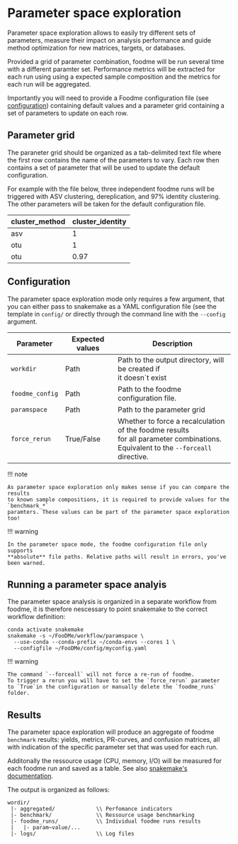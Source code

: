 # Parameter space exploration

Parameter space exploration allows to easily try different sets of parameters,
measure their impact on analysis performance and guide method optimization for new
matrices, targets, or databases.

Provided a grid of parameter combination, foodme will be run several time with a 
different paramter set. Performance metrics will be extracted for each run using using
a expected sample composition and the metrics for each run will be aggregated.

Importantly you will need to provide a Foodme configuration file (see [configuration](../userguide/configuration)) 
containing default values and a parameter grid containing a set of parameters to update on each row.

## Parameter grid

The paraneter grid should be organized as a tab-delimited text file where
the first row contains the name of the parameters to vary. Each row then contains 
a set of parameter that will be used to update the default configuration.

For example with the file below, three independent foodme runs will be triggered with ASV clustering,
dereplication, and 97% identity clustering. The other parameters will be taken for the default configuration file.

| cluster_method | cluster_identity |
| --- | --- |
| asv | 1 |
| otu | 1 |
| otu | 0.97 |

## Configuration

The parameter space exploration mode only requires a few argument, that you can either pass to snakemake
as a YAML configuration file (see the template in `config/` or directly through the command line with 
the `--config` argument.

| Parameter                 | Expected values           | Description |
| ---                       | ---                       | --- |
| `workdir`                 | Path                      | Path to the output directory, will be created if <br>it doesn´t exist |
| `foodme_config` | Path | Path to the foodme configuration file. |
| `paramspace` | Path | Path to the parameter grid |
| `force_rerun` | True/False | Whether to force a recalculation of the foodme results <br> for all parameter combinations. <br> Equivalent to the `--forceall` directive.|

!!! note
    
    As parameter space exploration only makes sense if you can compare the results 
    to known sample compositions, it is required to provide values for the `benchmark_*`
    paramters. These values can be part of the parameter space exploration too!


!!! warning
    
    In the parameter space mode, the foodme configuration file only supports
    **absolute** file paths. Relative paths will result in errors, you've been warned.

## Running a parameter space analyis

The parameter space analysis is organized in a separate workflow from foodme, it is
therefore nescessary to point snakemake to the correct workflow definition:

```
conda activate snakemake
snakemake -s ~/FooDMe/workflow/paramspace \
  --use-conda --conda-prefix ~/conda-envs --cores 1 \
  --configfile ~/FooDMe/config/myconfig.yaml
```

!!! warning
    
    The command `--forceall` will not force a re-run of foodme.
    To trigger a rerun you will have to set the `force_rerun` parameter
    to `True`in the configuration or manually delete the `foodme_runs` folder.

## Results

The parameter space exploration will produce an aggregate of foodme `benchmark` 
results: yields, metrics, PR-curves, and confusion matrices, all with indication
of the specific parameter set that was used for each run.

Additonally the ressource usage (CPU, memory, I/O) will be measured for each foodme run
and saved as a table. See also [snakemake's documentation](https://snakemake.readthedocs.io/en/stable/snakefiles/rules.html?benchmark-rules#benchmark-rules).

The output is organized as follows:

```
wordir/
 |- aggregated/             \\ Perfomance indicators
 |- benchmark/              \\ Ressource usage benchmarking
 |- foodme_runs/            \\ Individual foodme runs results 
 |   |- param~value/... 
 |- logs/                   \\ Log files
```



